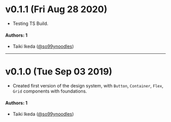 # v0.1.1 (Fri Aug 28 2020)

- Testing TS Build.

#### Authors: 1

- Taiki Ikeda ([@so99ynoodles](https://github.com/so99ynoodles))

---

# v0.1.0 (Tue Sep 03 2019)

- Created first version of the design system, with `Button`, `Container`, `Flex`, `Grid` components with foundations.

#### Authors: 1

- Taiki Ikeda ([@so99ynoodles](https://github.com/so99ynoodles))
